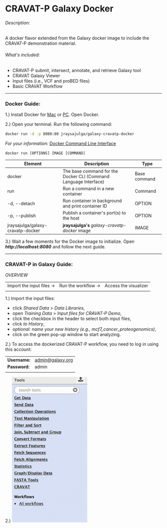 # CRAVAT-P Galaxy Docker

###### Description:
A docker flavor extended from the Galaxy docker image to include the CRAVAT-P demonstration material.



###### What's included:
- CRAVAT-P submit, intersect, annotate, and retrieve Galaxy tool
- CRAVAT Galaxy Viewer
- Input files (i.e., VCF and proBED files)
- Basic CRAVAT Workflow
---
### Docker Guide:
1.) Install Docker for  [Mac](https://docs.docker.com/docker-for-mac/install/) or [PC](https://docs.docker.com/docker-for-windows/install/). Open Docker.

2.) Open your terminal. Run the following command:
```sh
docker run -d -p 8080:80 jraysajulga/galaxy-cravatp-docker
```
*For your information:* [Docker Command Line Interface](https://docs.docker.com/engine/reference/commandline/docker/)
```
docker run [OPTIONS] IMAGE [COMMAND]
```
| Element                           | Description                                                     | Type         |
| --------------------------------- | --------------------------------------------------------------- | -----------  |
| docker                            | The base command for the Docker CLI (Command Language Interface)| Base command |
| run                               | Run a command in a new container                                | Command      |
| -d, --detach                      | Run container in background and print container ID              | OPTION       |
| -p, --publish                     | Publish a container's port(s) to the host                       | OPTION       |
| jraysajulga/galaxy-cravatp-docker | **jraysajulga's** *galaxy-cravatp-docker* image                 | IMAGE        |


3.) Wait a few moments for the Docker image to initialize. Open ***http://localhost:8080*** and follow the next guide.

---
### CRAVAT-P in Galaxy Guide:

*OVERVIEW*

|                          |                    |                       |
| ------------------------ | ------------------ | --------------------  |
| Import the input files → | Run the workflow → | Access the visualizer |
|                          |                    |                       |

1.) Import the input files:
* click *Shared Data* > *Data Libraries*,
* open *Training Data* > *Input files for CRAVAT-P Demo*,
* click the checkbox in the header to select both input files,
* click *to History*,
* *optional: name your new history (e.g., mcf7_cancer_proteogenomics)*,
* click on the green pop-up window to start analyzing.

2.) To access the dockerized CRAVAT-P workflow, you need to log in using this account:

| | | 
| ------------------------ | ------------------ |
|  **Username:**              | admin@galaxy.org |
| **Password:**  | admin |
| | | 

2.) 
![logo](https://github.com/jraysajulga/cravatp-galaxy-docker/blob/master/graphics/gpcravatdocker-1.gif?raw=true)

